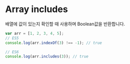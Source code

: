 # Array includes

배열에 값이 있는지 확인할 때 사용하며 Boolean값을 반환합니다.

```js
var arr = [1, 2, 3, 4, 5];
// ES5
console.log(arr.indexOf(3) !== -1); // true

// ES6
console.log(arr.includes(3)); // true
```
